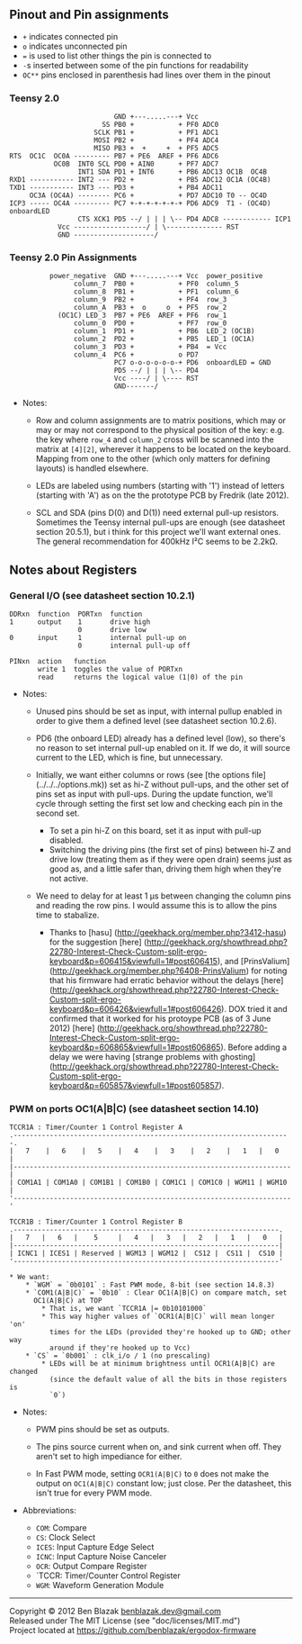 ## Pinout and Pin assignments

* `+` indicates connected pin
* `o` indicates unconnected pin
* `=` is used to list other things the pin is connected to
* `-`s inserted between some of the pin functions for readability
* `OC**` pins enclosed in parenthesis had lines over them in the pinout

### Teensy 2.0

                              GND +---.....---+ Vcc
                           SS PB0 +           + PF0 ADC0
                         SCLK PB1 +           + PF1 ADC1
                         MOSI PB2 +           + PF4 ADC4
                         MISO PB3 +  +     +  + PF5 ADC5
    RTS  OC1C  OC0A --------- PB7 + PE6  AREF + PF6 ADC6
               OC0B  INT0 SCL PD0 + AIN0      + PF7 ADC7
                     INT1 SDA PD1 + INT6      + PB6 ADC13 OC1B  OC4B
    RXD1 ----------- INT2 --- PD2 +           + PB5 ADC12 OC1A (OC4B)
    TXD1 ----------- INT3 --- PD3 +           + PB4 ADC11
         OC3A (OC4A) -------- PC6 +           + PD7 ADC10 T0 -- OC4D
    ICP3 ----- OC4A --------- PC7 +-+-+-+-+-+-+ PD6 ADC9  T1 - (OC4D) onboardLED
                     CTS XCK1 PD5 --/ | | | \-- PD4 ADC8 ------------ ICP1
                Vcc ------------------/ | \-------------- RST
                GND --------------------/

### Teensy 2.0 Pin Assignments

              power_negative  GND +---.....---+ Vcc  power_positive
                    column_7  PB0 +           + PF0  column_5
                    column_8  PB1 +           + PF1  column_6
                    column_9  PB2 +           + PF4  row_3
                    column_A  PB3 +  o     o  + PF5  row_2
                (OC1C) LED_3  PB7 + PE6  AREF + PF6  row_1
                    column_0  PD0 +           + PF7  row_0
                    column_1  PD1 +           + PB6  LED_2 (OC1B)
                    column_2  PD2 +           + PB5  LED_1 (OC1A)
                    column_3  PD3 +           + PB4  = Vcc
                    column_4  PC6 +           o PD7
                              PC7 o-o-o-o-o-o-+ PD6  onboardLED = GND
                              PD5 --/ | | | \-- PD4
                              Vcc ----/ | \---- RST
                              GND-------/

* Notes:

    * Row and column assignments are to matrix positions, which may or may
      or may not correspond to the physical position of the key: e.g. the key
      where `row_4` and `column_2` cross will be scanned into the matrix at
      `[4][2]`, wherever it happens to be located on the keyboard.  Mapping
      from one to the other (which only matters for defining layouts) is
      handled elsewhere.

    * LEDs are labeled using numbers (starting with '1') instead of letters
      (starting with 'A') as on the the prototype PCB by Fredrik (late 2012).

    * SCL and SDA (pins D(0) and D(1)) need external pull-up resistors.
      Sometimes the Teensy internal pull-ups are enough (see datasheet section
      20.5.1), but i think for this project we'll want external ones.  The
      general recommendation for 400kHz I&sup2;C seems to be 2.2kΩ.


## Notes about Registers

### General I/O (see datasheet section 10.2.1)

    DDRxn  function  PORTxn  function
    1      output    1       drive high
                     0       drive low
    0      input     1       internal pull-up on
                     0       internal pull-up off

    PINxn  action   function
           write 1  toggles the value of PORTxn
           read     returns the logical value (1|0) of the pin

* Notes:

    * Unused pins should be set as input, with internal pullup enabled in order
      to give them a defined level (see datasheet section 10.2.6).

    * PD6 (the onboard LED) already has a defined level (low), so there's no
      reason to set internal pull-up enabled on it.  If we do, it will source
      current to the LED, which is fine, but unnecessary.

    * Initially, we want either columns or rows (see [the options file]
      (../../../options.mk)) set as hi-Z without pull-ups, and the other set of
      pins set as input with pull-ups.  During the update function, we'll cycle
      through setting the first set low and checking each pin in the second
      set.
        * To set a pin hi-Z on this board, set it as input with pull-up
          disabled.
        * Switching the driving pins (the first set of pins) between hi-Z and
          drive low (treating them as if they were open drain) seems just as
          good as, and a little safer than, driving them high when they're not
          active.

    * We need to delay for at least 1 μs between changing the column pins and
      reading the row pins.  I would assume this is to allow the pins time to
      stabalize.
        * Thanks to [hasu] (http://geekhack.org/member.php?3412-hasu)
          for the suggestion [here]
          (http://geekhack.org/showthread.php?22780-Interest-Check-Custom-split-ergo-keyboard&p=606415&viewfull=1#post606415),
          and [PrinsValium] (http://geekhack.org/member.php?6408-PrinsValium)
          for noting that his firmware had erratic behavior without the delays
          [here]
          (http://geekhack.org/showthread.php?22780-Interest-Check-Custom-split-ergo-keyboard&p=606426&viewfull=1#post606426).
          DOX tried it and confirmed that it worked for his protoype PCB (as of
          3 June 2012) [here]
          (http://geekhack.org/showthread.php?22780-Interest-Check-Custom-split-ergo-keyboard&p=606865&viewfull=1#post606865).
          Before adding a delay we were having [strange problems with ghosting]
          (http://geekhack.org/showthread.php?22780-Interest-Check-Custom-split-ergo-keyboard&p=605857&viewfull=1#post605857).


### PWM on ports OC1(A|B|C) (see datasheet section 14.10)

    TCCR1A : Timer/Counter 1 Control Register A
    .---------------------------------------------------------------------.
    |   7    |   6    |   5    |   4    |   3    |   2    |   1   |   0   |
    |---------------------------------------------------------------------|
    | COM1A1 | COM1A0 | COM1B1 | COM1B0 | COM1C1 | COM1C0 | WGM11 | WGM10 |
    '---------------------------------------------------------------------'

    TCCR1B : Timer/Counter 1 Control Register B
    .------------------------------------------------------------------.
    |   7   |   6   |    5     |   4   |   3   |   2   |   1   |   0   |
    |------------------------------------------------------------------|
    | ICNC1 | ICES1 | Reserved | WGM13 | WGM12 |  CS12 |  CS11 |  CS10 |
    '------------------------------------------------------------------'

    * We want:
        * `WGM` = `0b0101` : Fast PWM mode, 8-bit (see section 14.8.3)
        * `COM1(A|B|C)` = `0b10` : Clear OC1(A|B|C) on compare match, set
          OC1(A|B|C) at TOP
            * That is, we want `TCCR1A |= 0b10101000`
            * This way higher values of `OCR1(A|B|C)` will mean longer 'on'
              times for the LEDs (provided they're hooked up to GND; other way
              around if they're hooked up to Vcc)
        * `CS` = `0b001` : clk_i/o / 1 (no prescaling)
            * LEDs will be at minimum brightness until OCR1(A|B|C) are changed
              (since the default value of all the bits in those registers is
              `0`)


* Notes:

    * PWM pins should be set as outputs.

    * The pins source current when on, and sink current when off.  They aren't
      set to high impediance for either.

    * In Fast PWM mode, setting `OCR1(A|B|C)` to `0` does not make the output
      on `OC1(A|B|C)` constant low; just close.  Per the datasheet, this isn't
      true for every PWM mode.


* Abbreviations:
    * `COM`: Compare
    * `CS`: Clock Select
    * `ICES`: Input Capture Edge Select
    * `ICNC`: Input Capture Noise Canceler
    * `OCR`: Output Compare Register
    * `TCCR: Timer/Counter Control Register
    * `WGM`: Waveform Generation Module


-------------------------------------------------------------------------------

Copyright &copy; 2012 Ben Blazak <benblazak.dev@gmail.com>  
Released under The MIT License (see "doc/licenses/MIT.md")  
Project located at <https://github.com/benblazak/ergodox-firmware>

